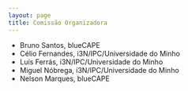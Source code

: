 ```yaml
---
layout: page
title: Comissão Organizadora
---
```


 * Bruno Santos, blueCAPE
 * Célio Fernandes, i3N/IPC/Universidade do Minho
 * Luís Ferrás, i3N/IPC/Universidade do Minho
 * Miguel Nóbrega, i3N/IPC/Universidade do Minho
 * Nelson Marques, blueCAPE
